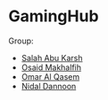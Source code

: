 # GamingHub

Group:
- [Salah Abu Karsh](https://github.com/LSSalah)
- [Osaid Makhalfih](https://github.com/OsaidM)
- [Omar Al Qasem](https://github.com/Omar-AlQasem)
- [Nidal Dannoon](https://github.com/NidalDannoon)
